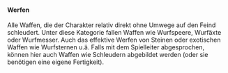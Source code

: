 #### Werfen

Alle Waffen, die der Charakter relativ direkt ohne Umwege auf den Feind schleudert. Unter diese Kategorie fallen
Waffen wie Wurfspeere, Wurfäxte oder Wurfmesser. Auch das effektive Werfen von Steinen oder exotischen Waffen wie
Wurfsternen u.ä. Falls mit dem Spielleiter abgesprochen, können hier auch Waffen wie Schleudern abgebildet werden
(oder sie benötigen eine eigene Fertigkeit).
